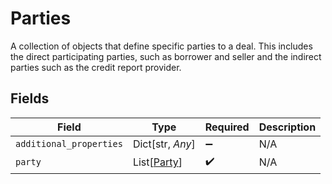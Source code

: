 # Parties

A collection of objects that define specific parties to a deal. This includes the direct participating parties, such as borrower and seller and the indirect parties such as the credit report provider.


## Fields

| Field                                       | Type                                        | Required                                    | Description                                 |
| ------------------------------------------- | ------------------------------------------- | ------------------------------------------- | ------------------------------------------- |
| `additional_properties`                     | Dict[str, *Any*]                            | :heavy_minus_sign:                          | N/A                                         |
| `party`                                     | List[[Party](../../models/shared/party.md)] | :heavy_check_mark:                          | N/A                                         |